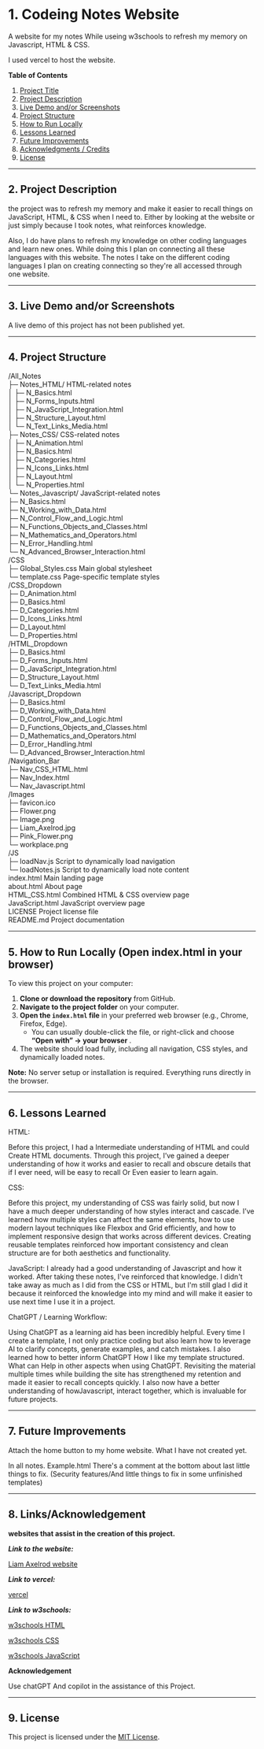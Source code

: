 <!-- File name: README.md -->

# 1. Codeing Notes Website

A website for my notes While useing w3schools to refresh my memory on Javascript, HTML & CSS.

I used vercel to host the website.

**Table of Contents**

1. [Project Title](#1-css-notes-website)
2. [Project Description](#2-project-description)
3. [Live Demo and/or Screenshots](#3-live-demo-andor-screenshots-if-available)
4. [Project Structure](#4-project-structure-helps-people-understand-where-to-look)
5. [How to Run Locally](#5-how-to-run-locally-open-indexhtml-in-your-browser)
6. [Lessons Learned](#6-lessons-learned-great-for-portfolio-projects---shows-growth-and-insight)
7. [Future Improvements](#7-future-improvements-optional)
8. [Acknowledgments / Credits](#8-acknowledgments--credits-if-applicable)
9. [License](#9-license-optional-but-professional)

---

## 2. Project Description

the project was to refresh my memory and make it easier to recall things on JavaScript, HTML, & CSS when I need to. Either by looking at the website or just simply because I took notes, what reinforces knowledge.

Also, I do have plans to refresh my knowledge on other coding languages and learn new ones. While doing this I plan on connecting all these languages with this website. The notes I take on the different coding languages I plan on creating connecting so they're all accessed through one website.

---

## 3. Live Demo and/or Screenshots

A live demo of this project has not been published yet.

---

## 4. Project Structure

/All_Notes     
  ├─ Notes_HTML/                HTML-related notes      
  │    ├─ N_Basics.html      
  │    ├─ N_Forms_Inputs.html      
  │    ├─ N_JavaScript_Integration.html      
  │    ├─ N_Structure_Layout.html      
  │    └─ N_Text_Links_Media.html      
  ├─ Notes_CSS/                 CSS-related notes      
  │    ├─ N_Animation.html      
  │    ├─ N_Basics.html      
  │    ├─ N_Categories.html      
  │    ├─ N_Icons_Links.html      
  │    ├─ N_Layout.html      
  │    └─ N_Properties.html      
  └─ Notes_Javascript/          JavaScript-related notes      
       ├─ N_Basics.html      
       ├─ N_Working_with_Data.html      
       ├─ N_Control_Flow_and_Logic.html      
       ├─ N_Functions_Objects_and_Classes.html      
       ├─ N_Mathematics_and_Operators.html      
       ├─ N_Error_Handling.html      
       └─ N_Advanced_Browser_Interaction.html      
/CSS     
  ├─ Global_Styles.css          Main global stylesheet      
  └─ template.css               Page-specific template styles      
/CSS_Dropdown      
  ├─ D_Animation.html           
  ├─ D_Basics.html      
  ├─ D_Categories.html      
  ├─ D_Icons_Links.html      
  ├─ D_Layout.html      
  └─ D_Properties.html      
/HTML_Dropdown      
  ├─ D_Basics.html      
  ├─ D_Forms_Inputs.html      
  ├─ D_JavaScript_Integration.html      
  ├─ D_Structure_Layout.html      
  └─ D_Text_Links_Media.html      
/Javascript_Dropdown      
  ├─ D_Basics.html      
  ├─ D_Working_with_Data.html      
  ├─ D_Control_Flow_and_Logic.html      
  ├─ D_Functions_Objects_and_Classes.html      
  ├─ D_Mathematics_and_Operators.html      
  ├─ D_Error_Handling.html      
  └─ D_Advanced_Browser_Interaction.html      
/Navigation_Bar      
  ├─ Nav_CSS_HTML.html      
  ├─ Nav_Index.html      
  └─ Nav_Javascript.html      
/Images      
  ├─ favicon.ico      
  ├─ Flower.png      
  ├─ Image.png      
  ├─ Liam_Axelrod.jpg      
  ├─ Pink_Flower.png      
  └─ workplace.png      
/JS      
  ├─ loadNav.js                 Script to dynamically load navigation      
  └─ loadNotes.js               Script to dynamically load note content      
index.html                      Main landing page      
about.html                      About page      
HTML_CSS.html                   Combined HTML & CSS overview page      
JavaScript.html                 JavaScript overview page      
LICENSE                         Project license file      
README.md                        Project documentation      


---

## 5. How to Run Locally (Open index.html in your browser)

To view this project on your computer:

1. **Clone or download the repository** from GitHub.
2. **Navigate to the project folder** on your computer.
3. **Open the `index.html` file** in your preferred web browser (e.g., Chrome, Firefox, Edge).
   * You can usually double-click the file, or right-click and choose  **“Open with” → your browser** .
4. The website should load fully, including all navigation, CSS styles, and dynamically loaded notes.

**Note:** No server setup or installation is required. Everything runs directly in the browser.

---

## 6. Lessons Learned

HTML:

Before this project, I had a Intermediate understanding of HTML and could Create HTML documents. Through this project, I’ve gained a deeper understanding of how it works and easier to recall and obscure details that if I ever need, will be easy to recall Or Even easier to learn again.

CSS:

Before this project, my understanding of CSS was fairly solid, but now I have a much deeper understanding of how styles interact and cascade. I’ve learned how multiple styles can affect the same elements, how to use modern layout techniques like Flexbox and Grid efficiently, and how to implement responsive design that works across different devices. Creating reusable templates reinforced how important consistency and clean structure are for both aesthetics and functionality.

JavaScript:
I already had a good understanding of Javascript and how it worked. After taking these notes, I've reinforced that knowledge. I didn't take away as much as I did from the CSS or HTML, but I'm still glad I did it because it reinforced the knowledge into my mind and will make it easier to use next time I use it in a project.

ChatGPT / Learning Workflow:

Using ChatGPT as a learning aid has been incredibly helpful. Every time I create a template, I not only practice coding but also learn how to leverage AI to clarify concepts, generate examples, and catch mistakes. I also learned how to better inform  ChatGPT How I like my template structured. What can Help in other aspects when using ChatGPT. Revisiting the material multiple times while building the site has strengthened my retention and made it easier to recall concepts quickly. I also now have a better understanding of howJavascript, interact together, which is invaluable for future projects.

---

## 7. Future Improvements

Attach the home button to my home website. What I have not created yet.

In all notes. Example.html There's a comment at the bottom about last little things to fix. (Security features/And little things to fix in some unfinished templates)

---

## 8. Links/Acknowledgement

**websites that assist in the creation of this project.**

***Link to the website:***

[Liam Axelrod website](https://codeing-languages-notes-opal.vercel.app/index.html "https://codeing-languages-notes-opal.vercel.app/index.html")

***Link to vercel:***

[vercel](https://vercel.com/ "https://vercel.com/")

***Link to w3schools:***

[w3schools HTML](https://www.w3schools.com/html/default.asp "https://www.w3schools.com/html/default.asp")

[w3schools CSS](https://www.w3schools.com/css/default.asp "https://www.w3schools.com/css/default.asp")

[w3schools JavaScript](https://www.w3schools.com/js/default.asp "https://www.w3schools.com/js/default.asp")

**Acknowledgement**

Use chatGPT And copilot in the assistance of this Project.

---

## 9. License

This project is licensed under the [MIT License](LICENSE).
